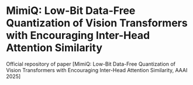 # MimiQ: Low-Bit Data-Free Quantization of Vision Transformers with Encouraging Inter-Head Attention Similarity
Official repository of paper [MimiQ: Low-Bit Data-Free Quantization of Vision Transformers with Encouraging Inter-Head Attention Similarity, AAAI 2025]

